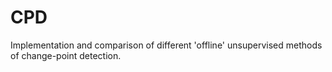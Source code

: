 # CPD
Implementation and comparison of different 'offline' unsupervised methods of change-point detection.
